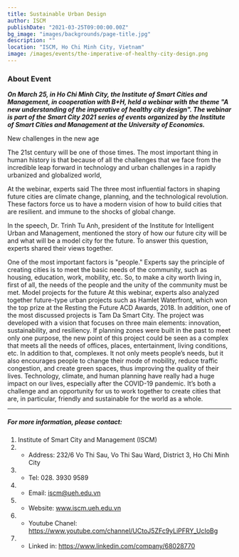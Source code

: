 ```yaml
---
title: Sustainable Urban Design
author: ISCM
publishDate: "2021-03-25T09:00:00.00Z"
bg_image: "images/backgrounds/page-title.jpg"
description: ""
location: "ISCM, Ho Chi Minh City, Vietnam"
image: /images/events/the-imperative-of-healthy-city-design.png
---
```


### About Event

<!--StartFragment-->

***On March 25, in Ho Chi Minh City, the Institute of Smart Cities and Management, in cooperation with B+H, held a webinar with the theme "A new understanding of the imperative of healthy city design". The webinar is part of the Smart City 2021 series of events organized by the Institute of Smart Cities and Management at the University of Economics.***


New challenges in the new age

The 21st century will be one of those times. The most important thing in human history is that because of all the challenges that we face from the incredible leap forward in technology and urban challenges in a rapidly urbanized and globalized world,

At the webinar, experts said The three most influential factors in shaping future cities are climate change, planning, and the technological revolution. These factors force us to have a modern vision of how to build cities that are resilient. and immune to the shocks of global change.

In the speech, Dr. Trinh Tu Anh, president of the Institute for Intelligent Urban and Management, mentioned the story of how our future city will be and what will be a model city for the future. To answer this question, experts shared their views together.

One of the most important factors is "people." Experts say the principle of creating cities is to meet the basic needs of the community, such as housing, education, work, mobility, etc. So, to make a city worth living in, first of all, the needs of the people and the unity of the community must be met.
Model projects for the future
At this webinar, experts also analyzed together future-type urban projects such as Hamlet Waterfront, which won the top prize at the Resting the Future ACD Awards, 2018.
In addition, one of the most discussed projects is Tam Da Smart City. The project was developed with a vision that focuses on three main elements: innovation, sustainability, and resiliency.
If planning zones were built in the past to meet only one purpose, the new point of this project could be seen as a complex that meets all the needs of offices, places, entertainment, living conditions, etc. In addition to that, complexes. It not only meets people’s needs, but it also encourages people to change their mode of mobility, reduce traffic congestion, and create green spaces, thus improving the quality of their lives.
Technology, climate, and human planning have really had a huge impact on our lives, especially after the COVID-19 pandemic. It’s both a challenge and an opportunity for us to work together to create cities that are, in particular, friendly and sustainable for the world as a whole.

***
##### For more information, please contact:
1. Institute of Smart City and Management (ISCM)
2. * Address: 232/6 Vo Thi Sau, Vo Thi Sau Ward, District 3, Ho Chi Minh City
3. * Tel: 028. 3930 9589
3. * Email: iscm@ueh.edu.vn 
3. * Website: www.iscm.ueh.edu.vn
4. * Youtube Chanel: https://www.youtube.com/channel/UCtoJ5ZFc9yLiPFRY_UcIoBg
5. * Linked in: https://www.linkedin.com/company/68028770

<!--EndFragment-->